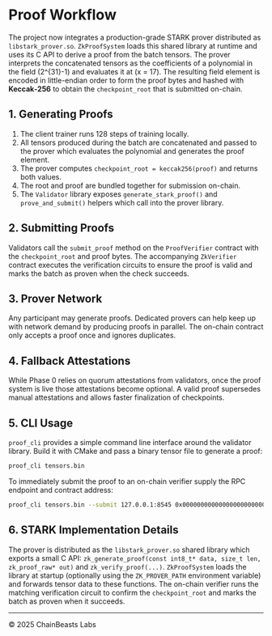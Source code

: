 # Proof Workflow

The project now integrates a production-grade STARK prover distributed as
`libstark_prover.so`. `ZkProofSystem` loads this shared library at runtime
and uses its C API to derive a proof from the batch tensors.  The prover
interprets the concatenated tensors as the coefficients of a polynomial in
the field \(2^{31}-1\) and evaluates it at \(x = 17\).  The resulting field
element is encoded in little-endian order to form the proof bytes and hashed
with **Keccak‑256** to obtain the `checkpoint_root` that is submitted on-chain.

## 1. Generating Proofs

1. The client trainer runs 128 steps of training locally.
2. All tensors produced during the batch are concatenated and passed to the prover which evaluates the polynomial and generates the proof element.
3. The prover computes `checkpoint_root = keccak256(proof)` and returns both values.
4. The root and proof are bundled together for submission on-chain.
5. The `Validator` library exposes `generate_stark_proof()` and `prove_and_submit()` helpers which call into the prover library.

## 2. Submitting Proofs

Validators call the `submit_proof` method on the `ProofVerifier` contract with the `checkpoint_root` and proof bytes.  The accompanying `ZkVerifier` contract executes the verification circuits to ensure the proof is valid and marks the batch as proven when the check succeeds.

## 3. Prover Network

Any participant may generate proofs. Dedicated provers can help keep up with network demand by producing proofs in parallel. The on-chain contract only accepts a proof once and ignores duplicates.

## 4. Fallback Attestations

While Phase 0 relies on quorum attestations from validators, once the proof system is live those attestations become optional. A valid proof supersedes manual attestations and allows faster finalization of checkpoints.

## 5. CLI Usage

`proof_cli` provides a simple command line interface around the validator
library. Build it with CMake and pass a binary tensor file to generate a proof:

```bash
proof_cli tensors.bin
```

To immediately submit the proof to an on-chain verifier supply the RPC
endpoint and contract address:

```bash
proof_cli tensors.bin --submit 127.0.0.1:8545 0x0000000000000000000000000000000000000000
```

## 6. STARK Implementation Details

The prover is distributed as the `libstark_prover.so` shared library which
exports a small C API:
`zk_generate_proof(const int8_t* data, size_t len, zk_proof_raw* out)` and
`zk_verify_proof(...)`.  `ZkProofSystem` loads the library at startup (optionally
using the `ZK_PROVER_PATH` environment variable) and forwards tensor data to
these functions.  The on-chain verifier runs the matching verification circuit
to confirm the `checkpoint_root` and marks the batch as proven when it succeeds.

---

© 2025 ChainBeasts Labs
